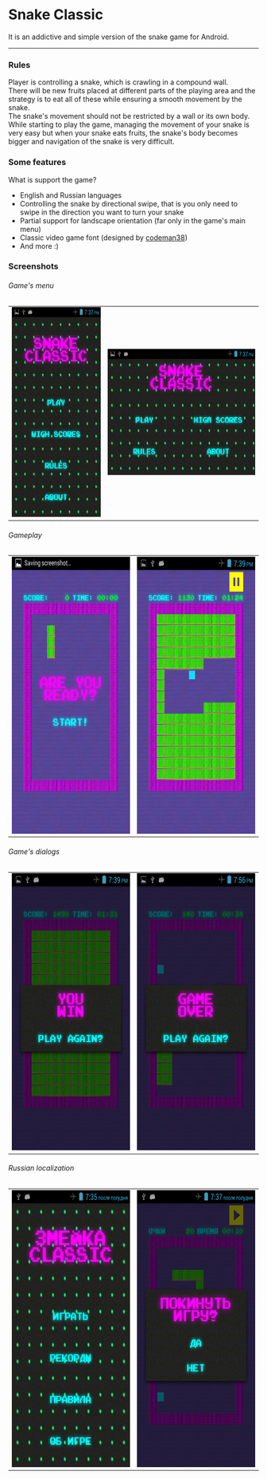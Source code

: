 <h1>Snake Classic</h1>
<p>It is an addictive and simple version of the snake game for Android.</p>
<hr />
<h3>Rules</h3>
<p>Player is controlling a snake, which is crawling in a compound wall.<br />There will be new fruits placed at different parts of the playing area and the strategy is to eat all of these while ensuring a smooth movement by the snake.<br />The snake's movement should not be restricted by a wall or its own body.<br />While starting to play the game, managing the movement of your snake is very easy but when your snake eats fruits, the snake's body becomes bigger and navigation of the snake is very difficult.</p>
<h3>Some features</h3>
<p>What is support the game?</p>
<ul>
  <li>English and Russian languages</li>
  <li>Controlling the snake by directional swipe, that is you only need to swipe in the direction you want to turn your snake</li>
  <li>Partial support for landscape orientation (far only in the game's main menu)</li>
  <li>Classic video game font (designed by <a href="http://zone38.net/">codeman38</a>)</li>
  <li>And more :)</li>
</ul>
<h3>Screenshots</h3>
<h6>Game's menu</h6>
<table>
  <tr>
    <td><img src="screenshots/menu_0_en.png" alt="game's menu, portrait, English" width="253" height="421"></td>
    <td><img src="screenshots/menu_1_en.png" alt="game's menu, landscape, English" width="421" height="253"></td>
  </td>
</table>
<h6>Gameplay</h6>
<table>
  <tr>
    <td><img src="screenshots/game_0_en.png" alt="gameplay, start dialog, English" width="337" height="556""></td>
    <td><img src="screenshots/game_2_en.png" alt="gameplay, game stage, English" width="337" height="556"></td>
  </td>
</table>
<h6>Game's dialogs</h6>
<table>
  <tr>
    <td><img src="screenshots/dialog_0_en.png" alt="you win, dialog, English" width="337" height="556"></td>
    <td><img src="screenshots/dialog_1_en.png" alt="game over, dialog, English" width="337" height="556"></td>
  </td>
</table>
<h6>Russian localization</h6>
<table>
  <tr>
    <td><img src="screenshots/menu_0_ru.png" alt="game's menu, portrait, Russian" width="337" height="556"></td>
    <td><img src="screenshots/dialog_0_ru.png" alt="do you want to quit, dialog, Russian" width="337" height="556"></td>
  </td>
</table>